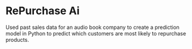 # RePurchase Ai
Used past sales data for an audio book company to create a prediction model in Python to predict which customers are most likely to repurchase products.   

